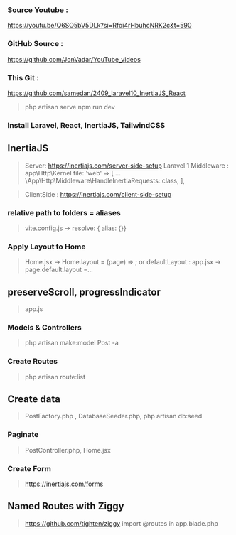 ### Source Youtube :

https://youtu.be/Q6SO5bV5DLk?si=Rfoi4rHbuhcNRK2c&t=590

### GitHub Source :

https://github.com/JonVadar/YouTube_videos

### This Git :

https://github.com/samedan/2409_laravel10_InertiaJS_React

> php artisan serve
> npm run dev

### Install Laravel, React, InertiaJS, TailwindCSS

## InertiaJS

> Server: https://inertiajs.com/server-side-setup
> Laravel 1 Middleware : app\Http\Kernel file: 'web' => [ ... \App\Http\Middleware\HandleInertiaRequests::class, ],

> ClientSide : https://inertiajs.com/client-side-setup

### relative path to folders = aliases

> vite.config.js -> resolve: { alias: {}}

### Apply Layout to Home

> Home.jsx -> Home.layout = (page) => <Layout children={page} />;
> or defaultLayout : app.jsx -> page.default.layout =...

## preserveScroll, progressIndicator

> app.js

### Models & Controllers

> php artisan make:model Post -a

### Create Routes

> php artisan route:list

## Create data

> PostFactory.php , DatabaseSeeder.php, php artisan db:seed

### Paginate

> PostController.php, Home.jsx

### Create Form

> https://inertiajs.com/forms

## Named Routes with Ziggy

> https://github.com/tighten/ziggy
> import @routes in app.blade.php
